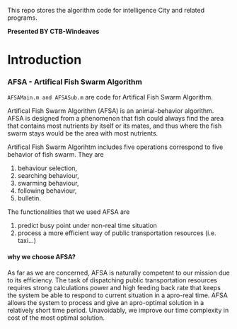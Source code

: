 This repo stores the algorithm code for intelligence City and related programs.

<b> Presented BY CTB-Windeaves </b> 


# Introduction

### AFSA - Artifical Fish Swarm Algorithm
` AFSAMain.m and AFSASub.m ` 
are code for Artifical Fish Swarm Algorithm.

Artifical Fish Swarm Algorithm (AFSA) is an animal-behavior algorithm. AFSA is designed from a phenomenon that fish could always find the area that contains most nutrients by itself or its mates, and thus where the fish swarm stays would be the area with most nutrients.

Artifical Fish Swarm Algorihtm includes five operations correspond to five behavior of fish swarm. They are 
1. behaviour selection, 
2. searching behaviour, 
3. swarming behaviour, 
4. following behaviour,
5. bulletin. 

The functionalities that we used AFSA are
1. predict busy point under non-real time situation
2. process a more efficient way of public transportation resources (i.e. taxi...)

#### why we choose AFSA?
As far as we are concerned, AFSA is naturally competent to our mission due to its efficiency. The task of dispatching public transportation resources requires strong calculations power and high feeding back rate that keeps the system be able to respond to current situation in a apro-real time. AFSA allows the system to process and give an apro-optimal solution in a relatively short time period. Unavoidably, we improve our time complexity in cost of the most optimal solution.